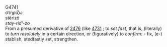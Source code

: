 <body>
  <p>G4741<br>  στηρίζω  <br> stērizō  <br><i>stay-rid‘-zo </i><br>From a presumed derivative of <a href="g2476.htm">2476</a> (like <a href="g4731.htm">4731</a> ; to <i>set</i> <i>fast</i>, that is, (literally) to <i>turn</i> <i>resolutely</i> in a certain direction, or (figuratively) to <i>confirm:</i> - fix, (e-) stablish, stedfastly set, strengthen.<br></p>
 </body>